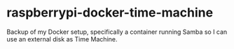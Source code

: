 # raspberrypi-docker-time-machine
Backup of my Docker setup, specifically a container running Samba so I can use an external disk as Time Machine.
